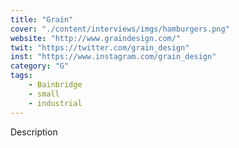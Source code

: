 ```yaml
---
title: "Grain"
cover: "./content/interviews/imgs/hamburgers.png"
website: "http://www.graindesign.com/"
twit: "https://twitter.com/grain_design"
inst: "https://www.instagram.com/grain_design"
category: "G"
tags:
    - Bainbridge
    - small
    - industrial
---
```


Description
